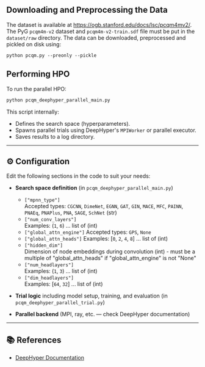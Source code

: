 ## Downloading and Preprocessing the Data

The dataset is available at <https://ogb.stanford.edu/docs/lsc/pcqm4mv2/>. The PyG `pcqm4m-v2` dataset and `pcqm4m-v2-train.sdf` file must be put in the `dataset/raw` directory. The data can be downloaded, preprocessed and pickled on disk using:

```
python pcqm.py --preonly --pickle
```


## Performing HPO

To run the parallel HPO:

```bash
python pcqm_deephyper_parallel_main.py
```

This script internally:

- Defines the search space (hyperparameters).
- Spawns parallel trials using DeepHyper's `MPIWorker` or parallel executor.
- Saves results to a log directory.

---

## ⚙️ Configuration

Edit the following sections in the code to suit your needs:

- **Search space definition** (in `pcqm_deephyper_parallel_main.py`)

    - `["mpnn_type"]`  
      Accepted types: `CGCNN`, `DimeNet`, `EGNN`, `GAT`, `GIN`, `MACE`, `MFC`, `PAINN`, `PNAEq`, `PNAPlus`, `PNA`, `SAGE`, `SchNet` (str)
    - `["num_conv_layers"]`  
      Examples: (`1`, `6`) ... list of (int)
    - `["global_attn_engine"]`
      Accepted types: `GPS`, `None`
    - `["global_attn_heads"]`
      Examples: [`0`, `2`, `4`, `8`] ... list of (int)
    - `["hidden_dim"]`  
      Dimension of node embeddings during convolution (int) - must be a multiple of "global_attn_heads" if "global_attn_engine" is not "None"
    - `["num_headlayers"]`  
      Examples: (`1`, `3`) ... list of (int)
    - `["dim_headlayers"]`  
      Examples: [`64`, `32`] ... list of (int)

- **Trial logic** including model setup, training, and evaluation (in `pcqm_deephyper_parallel_trial.py`)
- **Parallel backend** (MPI, ray, etc. — check DeepHyper documentation)


---

## 📚 References

- [DeepHyper Documentation](https://deephyper.readthedocs.io/)


